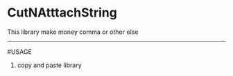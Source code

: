# CutNAtttachString
This library make money comma or other else

---

#USAGE
1. copy and paste library

